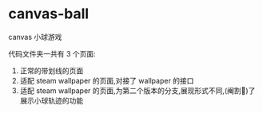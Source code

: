 <!--
 * @Descripttion:
 * @version:
 * @Author: wwy
 * @Date: 2022-09-15 11:12:42
 * @LastEditors: wwy
 * @LastEditTime: 2022-09-15 14:12:30
-->

# canvas-ball

canvas 小球游戏

代码文件夹一共有 3 个页面:

[demo]: http://101.42.223.40/game/

1. 正常的带划线的页面
2. 适配 steam wallpaper 的页面,对接了 wallpaper 的接口
3. 适配 steam wallpaper 的页面,为第二个版本的分支,展现形式不同,(阉割:hamster:)了展示小球轨迹的功能
